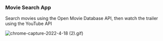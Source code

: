 ### Movie Search App

Search movies using the Open Movie Database API, then watch the trailer using the YouTube API

![chrome-capture-2022-4-18 (2).gif](https://github.com/jakesmileydev/moviesearchapp/blob/master/chrome-capture-2022-4-18%20(2).gif?raw=true))

